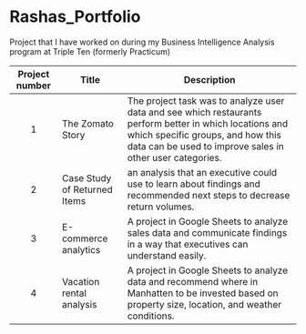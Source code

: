 # Rashas_Portfolio
Project that I have worked on during my Business Intelligence Analysis program at Triple Ten (formerly Practicum)

| Project number | Title | Description |
| :-----------: | ----------- |----------- |
| 1 |The Zomato Story | The project task was to analyze user data and see which restaurants perform better in which locations and which specific groups, and how this data can be used to improve sales in other user categories. |
| 2 | Case Study of Returned Items| an analysis that an executive could use to learn about findings and recommended  next steps to decrease return volumes.
| 3 | E-commerce analytics| A project in Google Sheets to analyze sales data and communicate findings in a way that executives can understand easily.
| 4  | Vacation rental analysis| A project in Google Sheets to analyze data and recommend where in Manhatten to be invested based on property size, location, and weather conditions.
